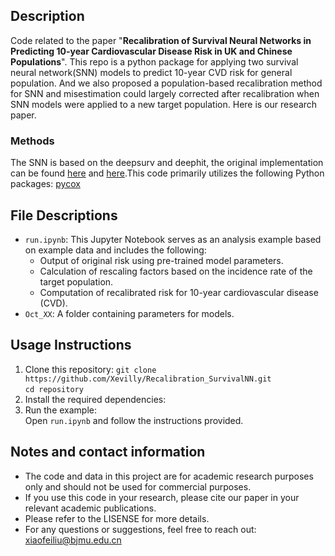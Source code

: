 ## Description
Code related to the paper "**Recalibration of Survival Neural Networks in Predicting 10-year Cardiovascular Disease Risk in UK and Chinese Populations**". This repo is a python package for applying two survival neural network(SNN) models to predict 10-year CVD risk for general population. And we also proposed a population-based recalibration method for SNN and misestimation could largely corrected after recalibration when SNN models were applied to a new target population. Here is our research paper.

###  Methods
The SNN is based on the deepsurv and deephit, the original implementation can be found [here](https://github.com/jaredleekatzman/DeepSurv) and [here](https://github.com/chl8856/DeepHit).This code primarily utilizes the following Python packages: [pycox](https://github.com/havakv/pycox)

## File Descriptions
- `run.ipynb`: This Jupyter Notebook serves as an analysis example based on example data and includes the following:
    - Output of original risk using pre-trained model parameters.
    - Calculation of rescaling factors based on the incidence rate of the target population.
    - Computation of recalibrated risk for 10-year cardiovascular disease (CVD).
- `Oct_XX`: A folder containing parameters for models.

## Usage Instructions
1. Clone this repository:
`git clone https://github.com/Xevilly/Recalibration_SurvivalNN.git`  
`cd repository`
2. Install the required dependencies:
3. Run the example:  
    Open `run.ipynb` and follow the instructions provided.
## Notes and contact information

- The code and data in this project are for academic research purposes only and should not be used for commercial purposes.
- If you use this code in your research, please cite our paper in your relevant academic publications.
- Please refer to the LISENSE for more details.
- For any questions or suggestions, feel free to reach out: xiaofeiliu@bjmu.edu.cn
